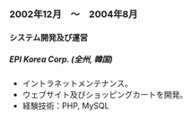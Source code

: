 
### 2002年12月　〜　2004年8月

#### システム開発及び運営

##### EPI Korea Corp. (全州, 韓国)

- イントラネットメンテナンス。
- ウェブサイト及びショッピングカートを開発。
- 経験技術：PHP, MySQL
